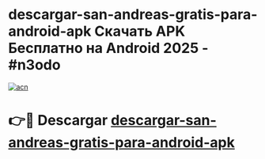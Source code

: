 # descargar-san-andreas-gratis-para-android-apk Скачать APK Бесплатно на Android 2025 - #n3odo

[![acn](https://github.com/user-attachments/assets/0f9c940e-d8b0-45ae-aac7-cd30a18b3e1c)](https://apps.freeplayer.one?title=descargar-san-andreas-gratis-para-android-apk&ref=9RF)

# 👉🔴 Descargar [descargar-san-andreas-gratis-para-android-apk](https://apps.freeplayer.one?title=descargar-san-andreas-gratis-para-android-apk&ref=9RF)